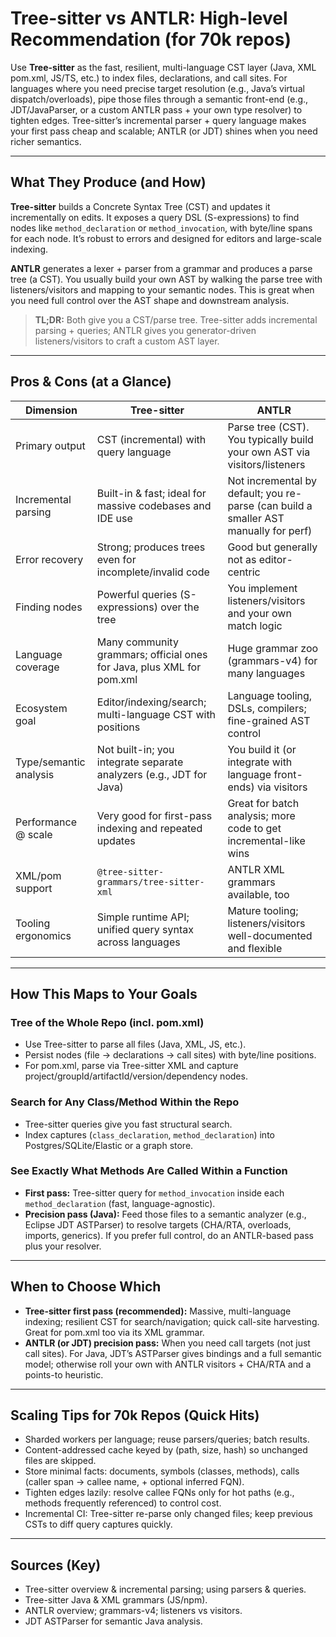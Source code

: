 # Tree-sitter vs ANTLR: High-level Recommendation (for 70k repos)

Use **Tree-sitter** as the fast, resilient, multi-language CST layer (Java, XML pom.xml, JS/TS, etc.) to index files, declarations, and call sites. For languages where you need precise target resolution (e.g., Java’s virtual dispatch/overloads), pipe those files through a semantic front-end (e.g., JDT/JavaParser, or a custom ANTLR pass + your own type resolver) to tighten edges. Tree-sitter’s incremental parser + query language makes your first pass cheap and scalable; ANTLR (or JDT) shines when you need richer semantics.

---

## What They Produce (and How)

**Tree-sitter** builds a Concrete Syntax Tree (CST) and updates it incrementally on edits. It exposes a query DSL (S-expressions) to find nodes like `method_declaration` or `method_invocation`, with byte/line spans for each node. It’s robust to errors and designed for editors and large-scale indexing.

**ANTLR** generates a lexer + parser from a grammar and produces a parse tree (a CST). You usually build your own AST by walking the parse tree with listeners/visitors and mapping to your semantic nodes. This is great when you need full control over the AST shape and downstream analysis.

> **TL;DR:** Both give you a CST/parse tree. Tree-sitter adds incremental parsing + queries; ANTLR gives you generator-driven listeners/visitors to craft a custom AST layer.

---

## Pros & Cons (at a Glance)

| Dimension                | Tree-sitter                                                                 | ANTLR                                                                                   |
|-------------------------|-----------------------------------------------------------------------------|----------------------------------------------------------------------------------------|
| Primary output          | CST (incremental) with query language                                       | Parse tree (CST). You typically build your own AST via visitors/listeners              |
| Incremental parsing     | Built-in & fast; ideal for massive codebases and IDE use                    | Not incremental by default; you re-parse (can build a smaller AST manually for perf)   |
| Error recovery          | Strong; produces trees even for incomplete/invalid code                     | Good but generally not as editor-centric                                               |
| Finding nodes           | Powerful queries (S-expressions) over the tree                              | You implement listeners/visitors and your own match logic                              |
| Language coverage       | Many community grammars; official ones for Java, plus XML for pom.xml       | Huge grammar zoo (grammars-v4) for many languages                                      |
| Ecosystem goal          | Editor/indexing/search; multi-language CST with positions                   | Language tooling, DSLs, compilers; fine-grained AST control                            |
| Type/semantic analysis  | Not built-in; you integrate separate analyzers (e.g., JDT for Java)         | You build it (or integrate with language front-ends) via visitors                      |
| Performance @ scale     | Very good for first-pass indexing and repeated updates                      | Great for batch analysis; more code to get incremental-like wins                       |
| XML/pom support         | `@tree-sitter-grammars/tree-sitter-xml`                                     | ANTLR XML grammars available, too                                                      |
| Tooling ergonomics      | Simple runtime API; unified query syntax across languages                   | Mature tooling; listeners/visitors well-documented and flexible                        |

---

## How This Maps to Your Goals

### Tree of the Whole Repo (incl. pom.xml)
- Use Tree-sitter to parse all files (Java, XML, JS, etc.).
- Persist nodes (file → declarations → call sites) with byte/line positions.
- For pom.xml, parse via Tree-sitter XML and capture project/groupId/artifactId/version/dependency nodes.

### Search for Any Class/Method Within the Repo
- Tree-sitter queries give you fast structural search.
- Index captures (`class_declaration`, `method_declaration`) into Postgres/SQLite/Elastic or a graph store.

### See Exactly What Methods Are Called Within a Function
- **First pass:** Tree-sitter query for `method_invocation` inside each `method_declaration` (fast, language-agnostic).
- **Precision pass (Java):** Feed those files to a semantic analyzer (e.g., Eclipse JDT ASTParser) to resolve targets (CHA/RTA, overloads, imports, generics). If you prefer full control, do an ANTLR-based pass plus your resolver.

---

## When to Choose Which

- **Tree-sitter first pass (recommended):** Massive, multi-language indexing; resilient CST for search/navigation; quick call-site harvesting. Great for pom.xml too via its XML grammar.
- **ANTLR (or JDT) precision pass:** When you need call targets (not just call sites). For Java, JDT’s ASTParser gives bindings and a full semantic model; otherwise roll your own with ANTLR visitors + CHA/RTA and a points-to heuristic.

---

## Scaling Tips for 70k Repos (Quick Hits)

- Sharded workers per language; reuse parsers/queries; batch results.
- Content-addressed cache keyed by (path, size, hash) so unchanged files are skipped.
- Store minimal facts: documents, symbols (classes, methods), calls (caller span → callee name, + optional inferred FQN).
- Tighten edges lazily: resolve callee FQNs only for hot paths (e.g., methods frequently referenced) to control cost.
- Incremental CI: Tree-sitter re-parse only changed files; keep previous CSTs to diff query captures quickly.

---

## Sources (Key)

- Tree-sitter overview & incremental parsing; using parsers & queries.
- Tree-sitter Java & XML grammars (JS/npm).
- ANTLR overview; grammars-v4; listeners vs visitors.
- JDT ASTParser for semantic Java analysis.
